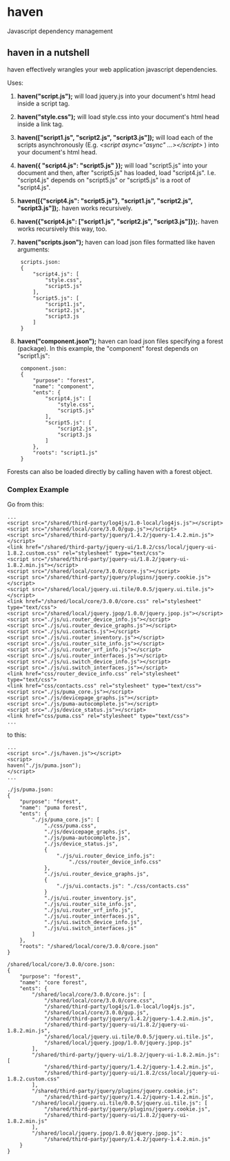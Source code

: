 # haven
Javascript dependency management

## haven in a nutshell

haven effectively wrangles your web application javascript dependencies.

Uses:

1. **haven("script.js");** will load jquery.js into your document's html head
inside a script tag.
2. **haven("style.css");** will load style.css into your document's html head
inside a link tag.
3. **haven(["script1.js", "script2.js", "script3.js"]);** will load each of the
scripts asynchronously (E.g. *&lt;script async="async" ...&gt;&lt;/script&gt;* )
into your document's html head.
4. **haven({ "script4.js": "script5.js" });** will load "script5.js" into your
document and then, after "script5.js" has loaded, load "script4.js".  I.e.
"script4.js" depends on "script5.js" or "script5.js" is a root of "script4.js".
5. **haven([{"script4.js": "script5.js"}, "script1.js", "script2.js", "script3.js"]);**.
haven works recursively.
6. **haven({"script4.js": ["script1.js", "script2.js", "script3.js"]});**.
haven works recursively this way, too.
7. **haven("scripts.json");** haven can load json files formatted like haven arguments:

        scripts.json:
        {
            "script4.js": [
                "style.css",
                "script5.js"
            ],
            "script5.js": [
                "script1.js",
                "script2.js",
                "script3.js
            ]
        }

8. **haven("component.json");** haven can load json files specifying a forest (package).
In this example, the "component" forest depends on "script1.js":

        component.json:
        {
            "purpose": "forest",
            "name": "component",
            "ents": {
                "script4.js": [
                    "style.css",
                    "script5.js"
                ],
                "script5.js": [
                    "script2.js",
                    "script3.js
                ]
            },
            "roots": "script1.js"
        }

Forests can also be loaded directly by calling haven with a forest object.

### Complex Example
Go from this:

    ...
    <script src="/shared/third-party/log4js/1.0-local/log4js.js"></script>
    <script src="/shared/local/core/3.0.0/gup.js"></script>
    <script src="/shared/third-party/jquery/1.4.2/jquery-1.4.2.min.js"></script>
    <link href="/shared/third-party/jquery-ui/1.8.2/css/local/jquery-ui-1.8.2.custom.css" rel="stylesheet" type="text/css">
    <script src="/shared/third-party/jquery-ui/1.8.2/jquery-ui-1.8.2.min.js"></script>
    <script src="/shared/local/core/3.0.0/core.js"></script>
    <script src="/shared/third-party/jquery/plugins/jquery.cookie.js"></script>
    <script src="/shared/local/jquery.ui.tile/0.0.5/jquery.ui.tile.js"></script>
    <link href="/shared/local/core/3.0.0/core.css" rel="stylesheet" type="text/css">
    <script src="/shared/local/jquery.jpop/1.0.0/jquery.jpop.js"></script>
    <script src="./js/ui.router_device_info.js"></script>
    <script src="./js/ui.router_device_graphs.js"></script>
    <script src="./js/ui.contacts.js"></script>
    <script src="./js/ui.router_inventory.js"></script>
    <script src="./js/ui.router_site_info.js"></script>
    <script src="./js/ui.router_vrf_info.js"></script>
    <script src="./js/ui.router_interfaces.js"></script>
    <script src="./js/ui.switch_device_info.js"></script>
    <script src="./js/ui.switch_interfaces.js"></script>
    <link href="css/router_device_info.css" rel="stylesheet" type="text/css">
    <link href="css/contacts.css" rel="stylesheet" type="text/css">
    <script src="./js/puma_core.js"></script>
    <script src="./js/devicepage_graphs.js"></script>
    <script src="./js/puma-autocomplete.js"></script>
    <script src="./js/device_status.js"></script>
    <link href="css/puma.css" rel="stylesheet" type="text/css">
    ...

to this:

    ...
    <script src="./js/haven.js"></script>
    <script>
    haven("./js/puma.json");
    </script>
    ...
    
    ./js/puma.json:
    {
        "purpose": "forest",
        "name": "puma forest",
        "ents": {
            "./js/puma_core.js": [
                "./css/puma.css",
                "./js/devicepage_graphs.js",
                "./js/puma-autocomplete.js",
                "./js/device_status.js",
                {
                    "./js/ui.router_device_info.js": 
                        "./css/router_device_info.css"
                },
                "./js/ui.router_device_graphs.js",
                {
                    "./js/ui.contacts.js": "./css/contacts.css"
                }
                "./js/ui.router_inventory.js",
                "./js/ui.router_site_info.js",
                "./js/ui.router_vrf_info.js",
                "./js/ui.router_interfaces.js",
                "./js/ui.switch_device_info.js",
                "./js/ui.switch_interfaces.js"
            ]
        },
        "roots": "/shared/local/core/3.0.0/core.json"
    }
    
    /shared/local/core/3.0.0/core.json:
    {
        "purpose": "forest",
        "name": "core forest",
        "ents": {
            "/shared/local/core/3.0.0/core.js": [
                "/shared/local/core/3.0.0/core.css",
                "/shared/third-party/log4js/1.0-local/log4js.js",
                "/shared/local/core/3.0.0/gup.js",
                "/shared/third-party/jquery/1.4.2/jquery-1.4.2.min.js",
                "/shared/third-party/jquery-ui/1.8.2/jquery-ui-1.8.2.min.js",
                "/shared/local/jquery.ui.tile/0.0.5/jquery.ui.tile.js",
                "/shared/local/jquery.jpop/1.0.0/jquery.jpop.js"
            ],
            "/shared/third-party/jquery-ui/1.8.2/jquery-ui-1.8.2.min.js": [
                "/shared/third-party/jquery/1.4.2/jquery-1.4.2.min.js",
                "/shared/third-party/jquery-ui/1.8.2/css/local/jquery-ui-1.8.2.custom.css"
            ],
            "/shared/third-party/jquery/plugins/jquery.cookie.js":
                "/shared/third-party/jquery/1.4.2/jquery-1.4.2.min.js",
            "/shared/local/jquery.ui.tile/0.0.5/jquery.ui.tile.js": [
                "/shared/third-party/jquery/plugins/jquery.cookie.js",
                "/shared/third-party/jquery-ui/1.8.2/jquery-ui-1.8.2.min.js"
            ],
            "/shared/local/jquery.jpop/1.0.0/jquery.jpop.js":
                "/shared/third-party/jquery/1.4.2/jquery-1.4.2.min.js"
        }    
    }
